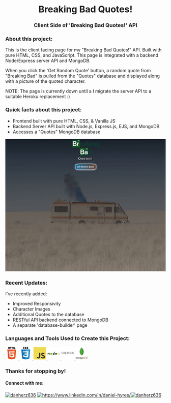 <h1 align="center"> Breaking Bad Quotes! </h1>

<h3 align="center">Client Side of 'Breaking Bad Quotes!' API</h3>

<!-- <h3 align="center"> <a href="https://quotes-of-breakingbad.netlify.app/">Visit the live site</a></h3> -->

<h3 align="left">About this project:</h3>
<p align="left">
This is the client facing page for my "Breaking Bad Quotes!" API. Built with pure HTML, CSS, and JavaScript. This page is integrated with a backend Node/Express server API and MongoDB. <br>

When you click the 'Get Random Quote' button, a random quote from "Breaking Bad" is pulled from the "Quotes" database and displayed along with a picture of the quoted character. 
</p>

<p align="left">
NOTE: The page is currently down until a I migrate the server API to a suitable Heroku replacement :)
</p>

<h3 align="left">Quick facts about this project:</h3>
<p align="left">
<ul>
<li>Frontend built with pure HTML, CSS, & Vanilla JS </li>
<li>Backend Server API built with Node.js, Express.js, EJS, and MongoDB</li> 
<!-- <li> The API is hosted on Heroku </li> -->
<li>Accesses a "Quotes" MongoDB database </li>
<!----- <li> </li> ---->
</ul>
</p>



<p align="center">
  <img src="https://github.com/d-herz/breaking-bad-quotes-client/blob/main/bb-readme.gif" alt="animated" />
</p>


<h3 align="left">Recent Updates:</h3>
<p align="left">
I've recently added:
<ul>
<li> Improved Responsivity </li>
<li> Character Images </li>
<li> Additional Quotes to the database</li>
<li> RESTful API backend connected to MongoDB</li> 
<li>A separate 'database-builder' page </li>
<!----- <li> </li> ---->
</ul>
</p>

<h3 align="left">Languages and Tools Used to Create this Project:</h3>
<p align="left"> <a href="https://www.w3.org/html/" target="_blank" rel="noreferrer"> <img src="https://raw.githubusercontent.com/devicons/devicon/master/icons/html5/html5-original-wordmark.svg" alt="html5" width="40" height="40"/> </a> <a href="https://www.w3schools.com/css/" target="_blank" rel="noreferrer"> <img src="https://raw.githubusercontent.com/devicons/devicon/master/icons/css3/css3-original-wordmark.svg" alt="css3" width="40" height="40"/> </a> <a href="https://developer.mozilla.org/en-US/docs/Web/JavaScript" target="_blank" rel="noreferrer"> <img src="https://raw.githubusercontent.com/devicons/devicon/master/icons/javascript/javascript-original.svg" alt="javascript" width="40" height="40"/> </a> <a href="https://nodejs.org" target="_blank" rel="noreferrer"> <img src="https://raw.githubusercontent.com/devicons/devicon/master/icons/nodejs/nodejs-original-wordmark.svg" alt="nodejs" width="40" height="40"/> </a>  <a href="https://expressjs.com" target="_blank" rel="noreferrer"> <img src="https://raw.githubusercontent.com/devicons/devicon/master/icons/express/express-original-wordmark.svg" alt="express" width="40" height="40"/> </a> <a href="https://www.mongodb.com/" target="_blank" rel="noreferrer"> <img src="https://raw.githubusercontent.com/devicons/devicon/master/icons/mongodb/mongodb-original-wordmark.svg" alt="mongodb" width="40" height="40"/> </a></p>


<h3 align="left">Thanks for stopping by!</h3>
<h4> Connect with me:</h4>
<p align="left">
<a href="https://twitter.com/danherz636" target="blank"><img align="center" src="https://raw.githubusercontent.com/rahuldkjain/github-profile-readme-generator/master/src/images/icons/Social/twitter.svg" alt="danherz636" height="30" width="40" /></a>
<a href="https://www.linkedin.com/in/d-herz/" target="blank"><img align="center" src="https://raw.githubusercontent.com/rahuldkjain/github-profile-readme-generator/master/src/images/icons/Social/linked-in-alt.svg" alt="https://www.linkedin.com/in/daniel-hyres/" height="30" width="40" /></a><a href="https://www.twitch.tv/devlimiter/videos" target="blank"><img align="center" src="https://raw.githubusercontent.com/rahuldkjain/github-profile-readme-generator/master/src/images/icons/Social/twitch.svg" alt="danherz636" height="30" width="40" />
</p>




